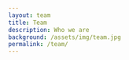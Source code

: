 ```yaml
---
layout: team
title: Team
description: Who we are
background: /assets/img/team.jpg
permalink: /team/
---
```


<!-- On this page you can list team members by defining them in [`_data/team.yml`](https://github.com/peterdesmet/petridish/blob/master/_data/team.yml). -->
